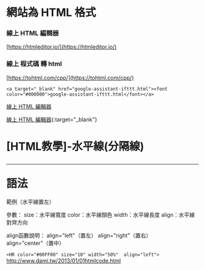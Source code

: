 
# 網站為 HTML 格式


### 線上 HTML 編輯器
[https://htmleditor.io/](https://htmleditor.io/)

### 線上 程式碼 轉 html

[https://tohtml.com/cpp/](https://tohtml.com/cpp/) 

`<a target="_blank" href="google-assistant-ifttt.html"><font color="#000000">google-assistant-ifttt.html</font></a>`

<a href="https://htmleditor.io/" target="_blank">線上 HTML 編輯器</a>

[線上 HTML 編輯器](https://htmleditor.io/){:target="_blank"}


# [HTML教學]-水平線(分隔線)<hr>語法

範例（水平線置左）

參數：
size：水平線寬度
color：水平線顏色
width：水平線長度
align：水平線對齊方向

align函數說明：
align="left"（置左）
align="right"（置右）
align="center"（置中）

`<HR color="#00FF00" size="10" width="50%"  align="left">`
http://www.dami.tw/2013/01/01htmlcode.html
